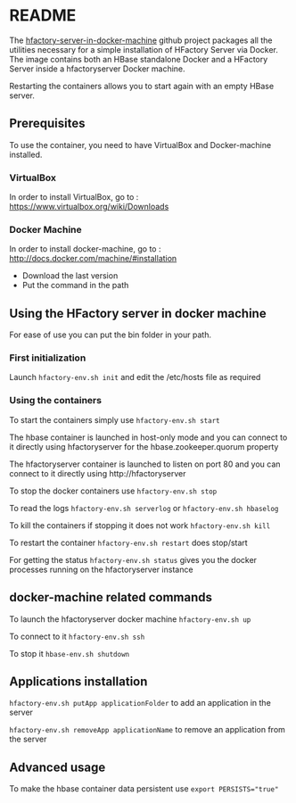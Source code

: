 # README

The [hfactory-server-in-docker-machine](https://github.com/hfactory/hfactory-server-in-docker-machine) github project packages all the utilities necessary for a simple installation of HFactory Server via Docker. The image contains both an HBase standalone Docker and a HFactory Server inside a hfactoryserver Docker machine.

Restarting the containers allows you to start again with an empty HBase server.

## Prerequisites

To use the container, you need to have VirtualBox and Docker-machine installed.

### VirtualBox

In order to install VirtualBox, go to : https://www.virtualbox.org/wiki/Downloads

### Docker Machine

In order to install docker-machine, go to : http://docs.docker.com/machine/#installation

- Download the last version
- Put the command in the path

## Using the HFactory server in docker machine

For ease of use you can put the bin folder in your path.

### First initialization

Launch ```hfactory-env.sh init``` and edit the /etc/hosts file as required

### Using the containers

To start the containers simply use ```hfactory-env.sh start```

The hbase container is launched in host-only mode and you can connect to it directly using hfactoryserver for the hbase.zookeeper.quorum property

The hfactoryserver container is launched to listen on port 80 and you can connect to it directly using http://hfactoryserver

To stop the docker containers use ```hfactory-env.sh stop```

To read the logs ```hfactory-env.sh serverlog``` or ```hfactory-env.sh hbaselog```

To kill the containers if stopping it does not work ```hfactory-env.sh kill```

To restart the container ```hfactory-env.sh restart``` does stop/start

For getting the status ```hfactory-env.sh status``` gives you the docker processes running on the hfactoryserver instance

## docker-machine related commands

To launch the hfactoryserver docker machine ```hfactory-env.sh up```

To connect to it ```hfactory-env.sh ssh```

To stop it ```hbase-env.sh shutdown```

## Applications installation

```hfactory-env.sh putApp applicationFolder``` to add an application in the server

```hfactory-env.sh removeApp applicationName``` to remove an application from the server

## Advanced usage

To make the hbase container data persistent use ```export PERSISTS="true"```
